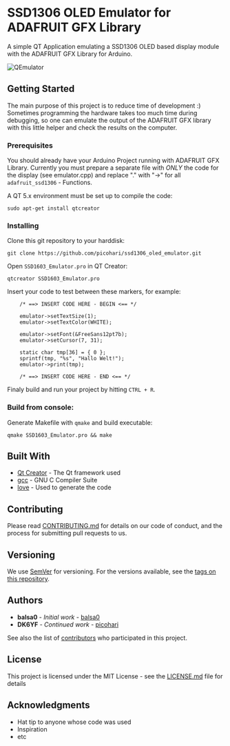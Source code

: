 # SSD1306 OLED Emulator for ADAFRUIT GFX Library

A simple QT Application emulating a SSD1306 OLED based display module with the ADAFRUIT GFX Library for Arduino.

![QEmulator](https://github.com/picohari/ssd1306_QEmulator/images/emulator.png)


## Getting Started

The main purpose of this project is to reduce time of development :) Sometimes programming the hardware takes too much time during debugging, so one can emulate the output of the ADAFRUIT GFX library with this little helper and check the results on the computer.  

### Prerequisites

You should already have your Arduino Project running with ADAFRUIT GFX Library. Currently you must prepare a separate file with *ONLY* the code for the display (see emulator.cpp) and replace "." with "->" for all `adafruit_ssd1306` - Functions.

A QT 5.x environment must be set up to compile the code:

```
sudo apt-get install qtcreator
```

### Installing

Clone this git repository to your harddisk:

```
git clone https://github.com/picohari/ssd1306_oled_emulator.git
```

Open `SSD1603_Emulator.pro` in QT Creator:

```
qtcreator SSD1603_Emulator.pro
```

Insert your code to test between these markers, for example:

```
    /* ==> INSERT CODE HERE - BEGIN <== */

    emulator->setTextSize(1);
    emulator->setTextColor(WHITE);

    emulator->setFont(&FreeSans12pt7b);
    emulator->setCursor(7, 31);

    static char tmp[36] = { 0 };
    sprintf(tmp, "%s", "Hallo Welt!");
    emulator->print(tmp);

    /* ==> INSERT CODE HERE - END <== */
```

Finaly build and run your project by hitting `CTRL + R`.

### Build from console:

Generate Makefile with `qmake` and build executable:

```
qmake SSD1603_Emulator.pro && make
```

## Built With

* [Qt Creator](http://www.qt.io/) - The Qt framework used
* [gcc](https://gcc.gnu.org/) - GNU C Compiler Suite
* [love](https://github.io/) - Used to generate the code

## Contributing

Please read [CONTRIBUTING.md](#) for details on our code of conduct, and the process for submitting pull requests to us.

## Versioning

We use [SemVer](http://semver.org/) for versioning. For the versions available, see the [tags on this repository](#). 

## Authors

* **balsa0** - *Initial work* - [balsa0](https://github.com/balsa0/Adafruit-OLED-emulator)
* **DK6YF** - *Continued work* - [picohari](https://https://github.com/picohari.com)

See also the list of [contributors](https://github.com/picohari/ssd1306_QEmulator/contributors) who participated in this project.

## License

This project is licensed under the MIT License - see the [LICENSE.md](LICENSE.md) file for details

## Acknowledgments

* Hat tip to anyone whose code was used
* Inspiration
* etc

